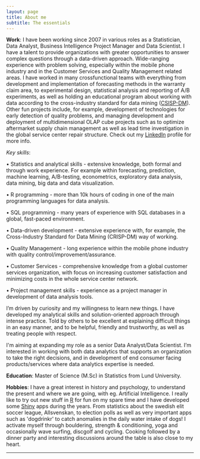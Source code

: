 ```yaml
---
layout: page
title: About me
subtitle: The essentials
---
```


**Work**: I have been working since 2007 in various roles as a Statistician, Data Analyst, Business Intelligence Project Manager and Data Scientist. I have a talent to provide organizations with greater opportunities to answer complex questions through a data-driven approach. Wide-ranging experience with problem solving, especially within the mobile phone industry and in the Customer Services and Quality Management related areas. I have worked in many crossfunctional teams with everything from development and implementation of forecasting methods in the warranty claim area, to experimental design, statistical analysis and reporting of A/B experiments, as well as holding an educational program about working with data according to the cross-industry standard for data mining ([CSISP-DM]). Other fun projects include, for example, development of technologies for early detection of quality problems, and managing development and deployment of multidimensional OLAP cube projects such as to optimize aftermarket supply chain management as well as lead time investigation in the global service center repair structure. Check out my [LinkedIn] profile for more info.

*Key skills*:

• Statistics and analytical skills - extensive knowledge, both formal and through work experience. For example within forecasting, prediction, machine learning, A/B-testing, econometrics, exploratory data analysis, data mining, big data and data visualization.

• R programming - more than 10k hours of coding in one of the main programming languages for data analysis.

• SQL programming - many years of experience with SQL databases in a global, fast-paced environment.

• Data-driven development - extensive experience with, for example, the Cross-Industry Standard for Data Mining (CRISP-DM) way of working.

• Quality Management - long experience within the mobile phone industry with quality control/improvement/assurance.

• Customer Services - comprehensive knowledge from a global customer services organization, with focus on increasing customer satisfaction and minimizing costs in the whole service center network.

• Project management skills - experience as a project manager in development of data analysis tools.

I’m driven by curiosity and my willingness to learn new things. I have developed my analytical skills and solution-oriented approach through intense practice. Told by others to be excellent at explaining difficult things in an easy manner, and to be helpful, friendly and trustworthy, as well as treating people with respect.

I'm aiming at expanding my role as a senior Data Analyst/Data Scientist. I’m interested in working with both data analytics that supports an organization to take the right decisions, and in development of end consumer facing products/services where data analytics expertise is needed.

**Education**: Master of Science (M.Sc) in Statistics from Lund University.

**Hobbies**: I have a great interest in history and psychology, to understand the present and where we are going, with eg. Artificial Intelligence. I really like to try out new stuff in [R] for fun on my spare time and I have developed some [Shiny] apps during the years. From statistics about the swedish elit soccer league, Allsvenskan, to election polls as well as very important apps such as 'dogdrinkr' to catch anomalies in the daily water intake of dogs! I activate myself through bouldering, strength & conditioning, yoga and occasionally wave surfing, discgolf and cycling. Cooking followed by a dinner party and interesting discussions around the table is also close to my heart.

----

[Sony Mobile]: https://www.sonymobile.com/
[CSISP-DM]: https://en.wikipedia.org/wiki/Cross-industry_standard_process_for_data_mining
[R]: https://www.r-project.org/
[Shiny]: https://shiny.rstudio.com/
[LinkedIn]: https://www.linkedin.com/in/magsv/

